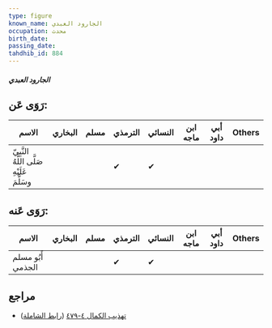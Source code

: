 ```yaml
---
type: figure
known_name: الجارود العبدي
occupation: محدث
birth_date:
passing_date:
tahdhib_id: 884
---
```

##### الجارود العبدي

## رَوَى عَن:
| الاسم                                      | البخاري | مسلم | الترمذي | النسائي | ابن ماجه | أبي داود | Others |
| ------------------------------------------ | ------- | ---- | ------- | ------- | -------- | -------- | ------ |
| النَّبِيّ صَلَّى اللَّهُ عَلَيْهِ وسَلَّمَ |         |      | ✔       | ✔       |          |          |        |
## رَوَى عَنه:
| الاسم             | البخاري | مسلم | الترمذي | النسائي | ابن ماجه | أبي داود | Others |
| ----------------- | ------- | ---- | ------- | ------- | -------- | -------- | ------ |
| أَبُو مسلم الجذمي |         |      | ✔       | ✔       |          |          |        |
## مراجع
- [تهذيب الكمال ٤-٤٧٩](obsidian://open?vault=Tahdhib-al-Kamal&file=Figures/٨٨٤-الجارود%20العبدي) ([رابط الشاملة](https://shamela.ws/book/3722/1993))